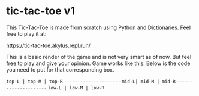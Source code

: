 # tic-tac-toe v1
This Tic-Tac-Toe is made from scratch using Python and Dictionaries. Feel free to play it at:

https://tic-tac-toe.akylus.repl.run/

This is a basic render of the game and is not very smart as of now.
But feel free to play and give your opinion.
Game works like this. Below is the code you need to put for that corresponding box.

`top-L | top-M | top-R`
`---------------------`
`mid-L| mid-M | mid-R`
`---------------------`
`low-L | low-M | low-R`
